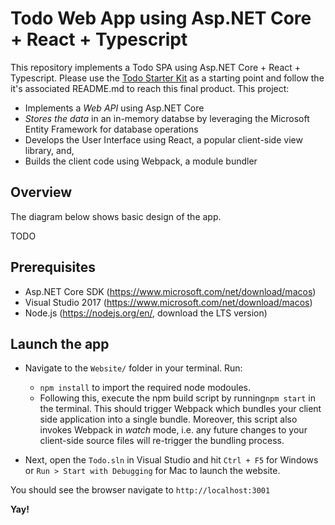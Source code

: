 # Todo Web App using Asp.NET Core + React + Typescript

This repository implements a Todo SPA using Asp.NET Core + React + Typescript. Please use the [Todo Starter Kit](https://github.com/sidroopdaska/todo-ts-aspnetmvc-starter) as a starting point and follow the it's associated README.md to reach this final product. This project:

* Implements a *Web API* using Asp.NET Core
* *Stores the data* in an in-memory databse by leveraging the Microsoft Entity Framework for database operations
* Develops the User Interface using React, a popular client-side view library, and,
* Builds the client code using Webpack, a module bundler

## Overview

The diagram below shows basic design of the app.

TODO 

## Prerequisites

* Asp.NET Core SDK (https://www.microsoft.com/net/download/macos)
* Visual Studio 2017 (https://www.microsoft.com/net/download/macos)
* Node.js (https://nodejs.org/en/, download the LTS version)

## Launch the app

* Navigate to the ```Website/``` folder in your terminal. Run:
  * ```npm install``` to import the required node modoules.
  * Following this, execute the npm build script by running```npm start``` in the terminal. This should trigger Webpack which bundles your client side application into a single bundle. Moreover, this script also invokes Webpack in *watch* mode, i.e. any future changes to your client-side source files will re-trigger the bundling process.

* Next, open the ```Todo.sln``` in Visual Studio and hit ```Ctrl + F5``` for Windows or ```Run > Start with Debugging``` for Mac to launch the website.

You should see the browser navigate to ```http://localhost:3001```

**Yay!**


